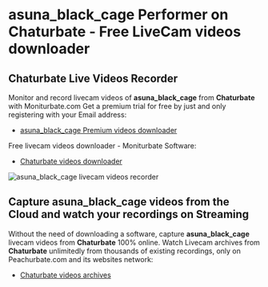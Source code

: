 # asuna_black_cage Performer on Chaturbate - Free LiveCam videos downloader

## Chaturbate Live Videos Recorder

Monitor and record livecam videos of **asuna_black_cage** from **Chaturbate** with Moniturbate.com
Get a premium trial for free by just and only registering with your Email address:
* [asuna_black_cage Premium videos downloader](https://moniturbate.com/request-demo-licence-key.html)

Free livecam videos downloader - Moniturbate Software:
* [Chaturbate videos downloader](https://moniturbate.com/moniturbate-download-software.html)

![asuna_black_cage livecam videos recorder](https://peachurnet.com/templates/moniturbate-software.png)


## Capture asuna_black_cage videos from the Cloud and watch your recordings on Streaming

Without the need of downloading a software, capture **asuna_black_cage** livecam videos from **Chaturbate** 100% online.
Watch Livecam archives from **Chaturbate** unlimitedly from thousands of existing recordings, only on Peachurbate.com and its websites network:
* [Chaturbate videos archives](https://peachurnet.com/)